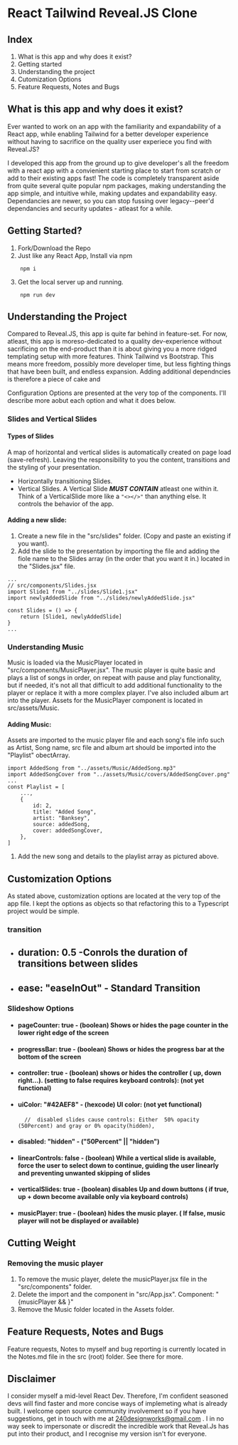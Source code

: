 # React Tailwind Reveal.JS Clone

## Index
1. What is this app and why does it exist?
2. Getting started
3. Understanding the project
4. Cutomization Options
5. Feature Requests, Notes and Bugs

## What is this app and why does it exist?
Ever wanted to work on an app with the familiarity and expandability of a React app, while enabling Tailwind for a better developer experience without having to sacrifice on the quality user experiece you find with Reveal.JS? 

I developed this app from the ground up to give developer's all the freedom with a react app with a convienient starting place to start from scratch or add to their existing apps fast! The code is completely transparent aside from quite several quite popular npm packages, making understanding the app simple, and intuitive while, making updates and expandability easy. Dependancies are newer, so you can stop fussing over legacy--peer'd dependancies and security updates - atleast for a while.

## Getting Started?
1. Fork/Download the Repo
2. Just like any React App, Install via npm
```
    npm i 
```
3. Get the local server up and running.
```
    npm run dev
```

## Understanding the Project
Compared to Reveal.JS, this app is quite far behind in feature-set. For now, atleast, this app is moreso-dedicated to a quality dev-experience without sacrificing on the end-product than it is about giving you a more ridged templating setup with more features. Think Tailwind vs Bootstrap. This means more freedom, possibly more developer time, but less fighting things that have been built, and endless expansion. Adding additional dependncies is therefore a piece of cake and 

Configuration Options are presented at the very top of the components. I'll describe more aobut each option and what it does below.

### Slides and Vertical Slides

#### Types of Slides
A map of horizontal and vertical slides is automatically created on page load (save-refresh). Leaving the responsibility to you the content, transitions and the styling of your presentation. 
- <Slide> Horizontally transitioning Slides.
- <VerticalSlide> Vertical Slides. A Vertical Slide ***MUST CONTAIN*** atleast one <Slide> within it. Think of a VerticalSlide more like a ```"<></>"``` than anything else. It controls the behavior of the app.

#### Adding a new slide:
1. Create a new file in the "src/slides" folder. (Copy and paste an existing if you want).
2. Add the slide to the presentation by importing the file and adding the fiole name to the Slides array (in the order that you want it in.) located in the "Slides.jsx" file.

```dotnetcli
...
// src/components/Slides.jsx
import Slide1 from "../slides/Slide1.jsx"
import newlyAddedSlide from "../slides/newlyAddedSlide.jsx"

const Slides = () => {
	return [Slide1, newlyAddedSlide]
}
...
```
### Understanding Music
Music is loaded via the MusicPlayer located in "src/components/MusicPlayer.jsx". The music player is quite basic and plays a list of songs in order, on repeat with pause and play functionality, but if needed, it's not all that difficult to add additional functionality to the player or replace it with a more complex player. I've also included album art into the player. Assets for the MusicPlayer component is located in src/assets/Music.

  #### Adding Music:
Assets are imported to the music player file and each song's file info such as Artist, Song name, src file and album art should be imported into the "Playlist" obectArray.
```dotnetcli
import AddedSong from "../assets/Music/AddedSong.mp3"
import AddedSongCover from "../assets/Music/covers/AddedSongCover.png"
...
const Playlist = [
	...,
	{
		id: 2,
		title: "Added Song",
		artist: "Banksey",
		source: addedSong,
		cover: addedSongCover,
	},
]
```
1. Add the new song and details to the playlist array as pictured above.

## Customization Options
As stated above, customization options are located at the very top of the app file. I kept the options as objects so that refactoring this to a Typescript project would be simple.

### transition
- ##  duration: 0.5 -Conrols the duration of transitions between slides
- ## ease: "easeInOut" - Standard Transition 

### Slideshow Options
- #### pageCounter: true - (boolean) Shows or hides the page counter in the lower right edge of the screen
- #### progressBar: true - (boolean) Shows or hides the progress bar at the bottom of the screen
- #### controller: true - (boolean) shows or hides the controller ( up, down right...). (setting to false requires keyboard controls): (not yet functional)
- #### uiColor: "#42AEF8" - (hexcode) UI color: (not yet functional)
		//  disabled slides cause controls: Either  50% opacity (50Percent) and gray or 0% opacity(hidden),
- #### disabled: "hidden" - ("50Percent" || "hidden")
- #### linearControls: false - (boolean) While a vertical slide is available, force the user to select down to continue, guiding the user linearly and preventing unwanted skipping of slides 
- #### verticalSlides: true - (boolean) disables Up and down buttons ( if true, up + down become available only via  keyboard controls)
- #### musicPlayer: true - (boolean) hides the music player. ( If false, music player will not be displayed or available)

## Cutting Weight
### Removing the music player
1. To remove the music player, delete the musicPlayer.jsx file in the "src/components" folder.
2. Delete the import and the component in "src/App.jsx".
    Component: "{musicPlayer && <MusicPlayer />}"
3. Remove the Music folder located in the Assets folder.


 ## Feature Requests, Notes and Bugs
Feature requests, Notes to myself and bug reporting is currently located in the Notes.md file in the src (root) folder. See there for more.


## Disclaimer
I consider myself a mid-level React Dev. Therefore, I'm confident seasoned devs will find faster and more concise ways of implemeting what is already built. I welcome open source community involvement so if you have suggestions, get in touch with me at 240designworks@gmail.com . I in no way seek to impersonate or discredit the incredible work that Reveal.Js has put into their product, and I recognise my version isn't for everyone. 

